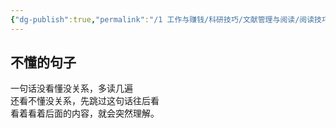 ```yaml
---
{"dg-publish":true,"permalink":"/1 工作与赚钱/科研技巧/文献管理与阅读/阅读技巧/","title":"阅读技巧"}
---
```



## 不懂的句子
一句话没看懂没关系，多读几遍  
还看不懂没关系，先跳过这句话往后看  
看着看着后面的内容，就会突然理解。